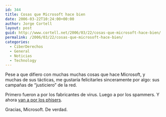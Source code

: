 ```yaml
---
id: 344
title: Cosas que Microsoft hace bien
date: 2006-03-22T10:24:00+00:00
author: Jorge Cortell
layout: post
guid: http://www.cortell.net/2006/03/22/cosas-que-microsoft-hace-bien/
permalink: /2006/03/22/cosas-que-microsoft-hace-bien/
categories:
  - CiberDerechos
  - General
  - Noticias
  - Technology
---
```

Pese a que difiero con muchas muchas cosas que hace Microsoft, y muchas de sus tácticas, me gustarí­a felicitarles sinceramente por algo: sus campañas de &#8220;justiciero&#8221; de la red.

Primero fueron a por los fabricantes de virus. Luego a por los spammers. Y ahora [van a por los phisers](http://www.redherring.com/Article.aspx?a=16178&hed=Microsoft%20Goes%20After%20Phishers).

Gracias, Microsoft. De verdad.